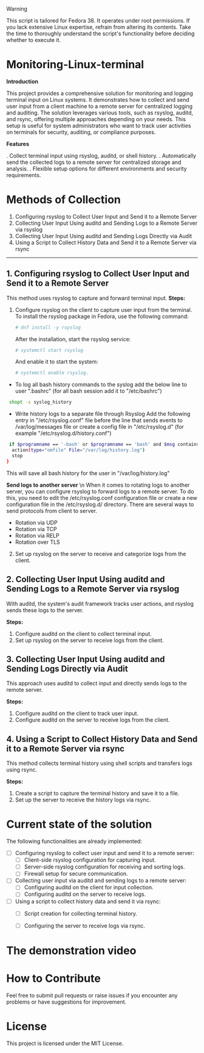 > [!WARNING]
> This script is tailored for Fedora 38. It operates under root permissions. If you lack extensive Linux expertise, refrain from altering its contents. Take the time to thoroughly understand the script's functionality before deciding whether to execute it.


# Monitoring-Linux-terminal

**Introduction**

This project provides a comprehensive solution for monitoring and logging terminal input on Linux systems. It demonstrates how to collect and send user input from a client machine to a remote server for centralized logging and auditing. The solution leverages various tools, such as rsyslog, auditd, and rsync, offering multiple approaches depending on your needs. This setup is useful for system administrators who want to track user activities on terminals for security, auditing, or compliance purposes.

**Features**

. Collect terminal input using rsyslog, auditd, or shell history.
. Automatically send the collected logs to a remote server for centralized storage and analysis.
. Flexible setup options for different environments and security requirements.

# Methods of Collection

1. Configuring rsyslog to Collect User Input and Send it to a Remote Server
2. Collecting User Input Using auditd and Sending Logs to a Remote Server via rsyslog
3. Collecting User Input Using auditd and Sending Logs Directly via Audit
4. Using a Script to Collect History Data and Send it to a Remote Server via rsync

--------------------------------------------

## 1. Configuring rsyslog to Collect User Input and Send it to a Remote Server
This method uses rsyslog to capture and forward terminal input.
**Steps:**
1. Configure rsyslog on the client to capture user input from the terminal.
   To install the rsyslog package in Fedora, use the following command:
   ```bash
   # dnf install -y rsyslog
   ```
   After the installation, start the rsyslog service:
   ```bash
   # systemctl start rsyslog
   ```
   And enable it to start the system:
   ```bash
   # systemctl enable rsyslog.
   ```
  - To log all bash history commands to the syslog add the below line to user ".bashrc" (for all bash session add it to "/etc/bashrc")
   ```bash
    shopt -s syslog_history
   ```
   - Write history logs to a separate file through Rsyslog
    Add the following entry in "/etc/rsyslog.conf" file before the line that sends events to /var/log/messages file or create a config file in "/etc/rsyslog.d" (for example "/etc/rsyslog.d/history.conf")

   ```bash
    if $programname == '-bash' or $programname == 'bash' and $msg contains 'HISTORY:' then {
     action(type="omfile" File="/var/log/history.log")
     stop
   }
   ```
   This will save all bash history for the user in "/var/log/history.log"

   **Send logs to another server** \n
   When it comes to rotating logs to another server, you can configure rsyslog to forward logs to a remote server. To do this, you need to edit the /etc/rsyslog.conf configuration file or create a new configuration file in the /etc/rsyslog.d/ directory.
   There are several ways to send protocols from client to server.

   - Rotation via UDP
   - Rotation via TCP
   - Rotation via RELP
   - Rotation over TLS


2. Set up rsyslog on the server to receive and categorize logs from the client.
 
   

## 2. Collecting User Input Using auditd and Sending Logs to a Remote Server via rsyslog
With auditd, the system's audit framework tracks user actions, and rsyslog sends these logs to the server.

**Steps:**

1. Configure auditd on the client to collect terminal input.
2. Set up rsyslog on the server to receive logs from the client.

   
## 3. Collecting User Input Using auditd and Sending Logs Directly via Audit
This approach uses auditd to collect input and directly sends logs to the remote server.

**Steps:**

1. Configure auditd on the client to track user input.
2. Configure auditd on the server to receive logs from the client.

## 4. Using a Script to Collect History Data and Send it to a Remote Server via rsync
This method collects terminal history using shell scripts and transfers logs using rsync.

**Steps:**

1. Create a script to capture the terminal history and save it to a file.
2. Set up the server to receive the history logs via rsync.

# Current state of the solution

The following functionalities are already implemented:

 - [ ] Configuring rsyslog to collect user input and send it to a remote server:
   - [ ] Client-side rsyslog configuration for capturing input.
   - [ ] Server-side rsyslog configuration for receiving and sorting logs.
   - [ ] Firewall setup for secure communication.
 - [ ] Collecting user input via auditd and sending logs to a remote server:
   - [ ] Configuring auditd on the client for input collection.
   - [ ] Configuring auditd on the server to receive logs.
 - [ ] Using a script to collect history data and send it via rsync:
   - [ ] Script creation for collecting terminal history.
   - [ ] Configuring the server to receive logs via rsync.



# The demonstration video

# How to Contribute
Feel free to submit pull requests or raise issues if you encounter any problems or have suggestions for improvement.

# License
This project is licensed under the MIT License.
